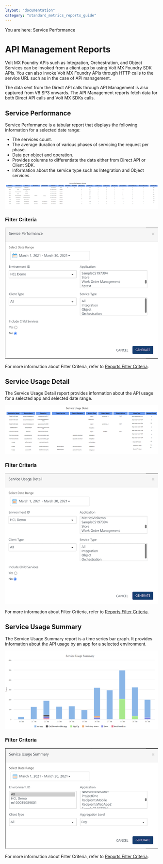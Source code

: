 ```yaml
---
layout: "documentation"
category: "standard_metrics_reports_guide"
---
```

                            

You are here: Service Performance

API Management Reports
======================

Volt MX  Foundry APIs such as Integration, Orchestration, and Object Services can be invoked from a client app by using Volt MX Foundry SDK APIs. You can also invoke Volt MX Foundry APIs through HTTP calls to the service URL such as in the case of API management.

The data sent from the Direct API calls through API Management is also captured from V8 SP3 onwards. The API Management reports fetch data for both Direct API calls and Volt MX SDKs calls.

Service Performance
-------------------

Service Performance is a tabular report that displays the following information for a selected date range:

*   The services count.
*   The average duration of various phases of servicing the request per phase.
*   Data per object and operation.
*   Provides columns to differentiate the data either from Direct API or Client SDK.
*   Information about the service type such as Integration and Object services.

![](../Resources/Images/Standard_Reports/service_performance_688x119.png)

### Filter Criteria

![](../Resources/Images/Filter_Criteria/ServicePerf_FilterCriteria.PNG)

For more information about Filter Criteria, refer to [Reports Filter Criteria](Reports_Filter_Criteria.html).

Service Usage Detail
--------------------

The Service Usage Detail report provides information about the API usage for a selected app and selected date range.

![](../Resources/Images/Standard_Reports/service_usage_detail_691x222.png)

### Filter Criteria

![](../Resources/Images/Filter_Criteria/ServiceUsageDetail_FilterCriteria.PNG)

For more information about Filter Criteria, refer to [Reports Filter Criteria](Reports_Filter_Criteria.html).

Service Usage Summary
---------------------

The Service Usage Summary report is a time series bar graph. It provides information about the API usage by an app for a selected environment.

![](../Resources/Images/Standard_Reports/service_usage_summary_664x341.png)

### Filter Criteria

![](../Resources/Images/Filter_Criteria/ServiceUsageSummary_FilterCriteria.PNG)

For more information about Filter Criteria, refer to [Reports Filter Criteria](Reports_Filter_Criteria.html).
